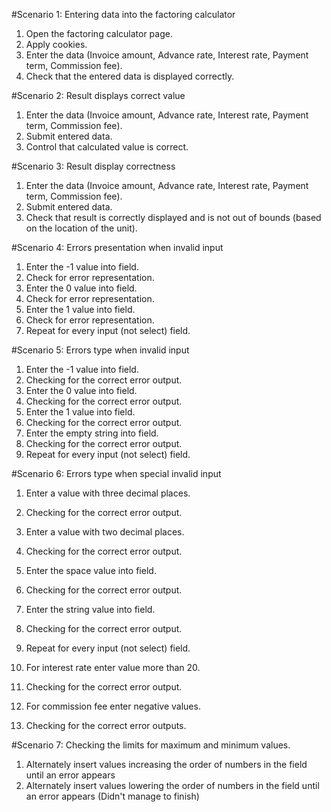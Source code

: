 #Scenario 1: Entering data into the factoring calculator
1. Open the factoring calculator page.
2. Apply cookies.
3. Enter the data (Invoice amount, Advance rate, Interest rate,
   Payment term, Commission fee).
4. Check that the entered data is displayed correctly.

#Scenario 2: Result displays correct value
1. Enter the data (Invoice amount, Advance rate, Interest rate,
   Payment term, Commission fee).
2. Submit entered data.
3. Control that calculated value is correct.

#Scenario 3: Result display correctness
1. Enter the data (Invoice amount, Advance rate, Interest rate,
   Payment term, Commission fee).
2. Submit entered data.
3. Check that result is correctly displayed and is not
out of bounds (based on the location of the unit). 

#Scenario 4: Errors presentation when invalid input
1. Enter the -1 value into field.
2. Check for error representation.
3. Enter the 0 value into field.
4. Check for error representation.
5. Enter the 1 value into field.
6. Check for error representation.
7. Repeat for every input (not select) field.

#Scenario 5: Errors type when invalid input
1. Enter the -1 value into field.
2. Checking for the correct error output.
3. Enter the 0 value into field.
4. Checking for the correct error output.
5. Enter the 1 value into field.
6. Checking for the correct error output.
7. Enter the empty string into field.
8. Checking for the correct error output.
9. Repeat for every input (not select) field.

#Scenario 6: Errors type when special invalid input
1. Enter a value with three decimal places.
2. Checking for the correct error output.
3. Enter a value with two decimal places.
4. Checking for the correct error output.
5. Enter the space value into field.
6. Checking for the correct error output.
7. Enter the string value into field.
8. Checking for the correct error output.
9. Repeat for every input (not select) field.

10. For interest rate enter value more than 20.
11. Checking for the correct error output.
12. For commission fee enter negative values.
13. Checking for the correct error outputs.

#Scenario 7: Checking the limits for maximum and minimum values.
1. Alternately insert values increasing the order of
numbers in the field until an error appears
2. Alternately insert values lowering the order of
numbers in the field until an error appears
(Didn't manage to finish)